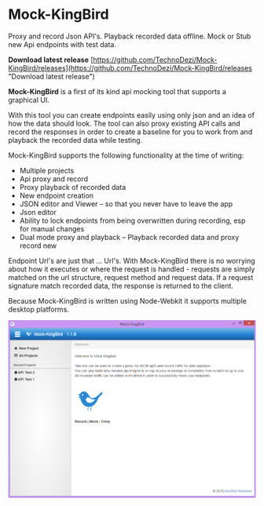 # Mock-KingBird
Proxy and record Json API's. Playback recorded data offline. Mock or Stub new Api endpoints with test data.

**Download latest release**
[https://github.com/TechnoDezi/Mock-KingBird/releases](https://github.com/TechnoDezi/Mock-KingBird/releases "Download latest release")

**Mock-KingBird** is a first of its kind api mocking tool that supports a graphical UI.

With this tool you can create endpoints easily using only json and an idea of how the data should look. The tool can also proxy existing API calls and record the responses in order to create a baseline for you to work from and playback the recorded data while testing.

Mock-KingBird supports the following functionality at the time of writing:

- Multiple projects 
- Api proxy and record 
- Proxy playback of recorded data 
- New endpoint creation 
- JSON editor and Viewer – so that you never have to leave the app
- Json editor
- Ability to lock endpoints from being overwritten during recording, esp for manual changes
- Dual mode proxy and playback – Playback recorded data and proxy record new

Endpoint Url's are just that … Url's. With Mock-KingBird there is no worrying about how it executes or where the request is handled - requests are simply matched on the url structure, request method and request data. If a request signature match recorded data, the response is returned to the client.

Because Mock-KingBird is written using Node-Webkit it supports multiple desktop platforms.

![](https://github.com/TechnoDezi/Mock-KingBird/blob/master/Screenshots/Home.PNG?raw=true)